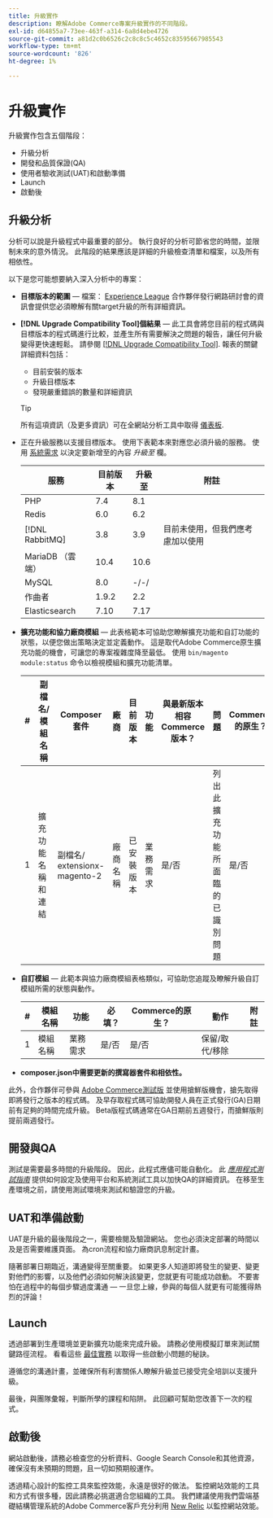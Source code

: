```yaml
---
title: 升級實作
description: 瞭解Adobe Commerce專案升級實作的不同階段。
exl-id: d64855a7-73ee-463f-a314-6a8d4ebe4726
source-git-commit: a81d2c0b6526c2c8c8c5c4652c83595667985543
workflow-type: tm+mt
source-wordcount: '826'
ht-degree: 1%

---
```


# 升級實作

升級實作包含五個階段：

- 升級分析
- 開發和品質保證(QA)
- 使用者驗收測試(UAT)和啟動準備
- Launch
- 啟動後

## 升級分析

分析可以說是升級程式中最重要的部分。 執行良好的分析可節省您的時間，並限制未來的意外情況。 此階段的結果應該是詳細的升級檢查清單和檔案，以及所有相依性。

以下是您可能想要納入深入分析中的專案：

- **目標版本的範圍** — 檔案： [Experience League](../../release/release-notes/overview.md) 合作夥伴發行網路研討會的資訊會提供您必須瞭解有關target升級的所有詳細資訊。

- **[!DNL Upgrade Compatibility Tool]個結果** — 此工具會將您目前的程式碼與目標版本的程式碼進行比較，並產生所有需要解決之問題的報告，讓任何升級變得更快速輕鬆。 請參閱 [[!DNL Upgrade Compatibility Tool]](../upgrade-compatibility-tool/overview.md). 報表的關鍵詳細資料包括：

   - 目前安裝的版本
   - 升級目標版本
   - 發現嚴重錯誤的數量和詳細資訊

  >[!TIP]
  >
  >所有這項資訊（及更多資訊）可在全網站分析工具中取得 [儀表板](../../tools/site-wide-analysis-tool/dashboard.md).

- 正在升級服務以支援目標版本。 使用下表範本來對應您必須升級的服務。 使用 [系統需求](../../installation/system-requirements.md) 以決定要新增至的內容 _升級至_ 欄。


  | 服務 | 目前版本 | 升級至 | 附註 |
  |-----------------|-----------------|------------|----------------------------------------------------------|
  | PHP | 7.4 | 8.1 |                                                          |
  | Redis | 6.0 | 6.2 |                                                          |
  | [!DNL RabbitMQ] | 3.8 | 3.9 | 目前未使用，但我們應考慮加以使用 |
  | MariaDB （雲端） | 10.4 | 10.6 |                                                          |
  | MySQL | 8.0 | -/-/ |                                                          |
  | 作曲者 | 1.9.2 | 2.2 |                                                          |
  | Elasticsearch | 7.10 | 7.17 |                                                          |

- **擴充功能和協力廠商模組** — 此表格範本可協助您瞭解擴充功能和自訂功能的狀態，以便您做出策略決定並定義動作。 這是取代Adobe Commerce原生擴充功能的機會，可讓您的專案複雜度降至最低。 使用 `bin/magento module:status` 命令以檢視模組和擴充功能清單。

  | # | 副檔名/<br>模組名稱 | Composer套件 | 廠商 | 目前版本 | 功能 | 與最新版本相容<br>Commerce版本？ | 問題 | Commerce的原生？ | 動作 | 附註 |
  |---|-----------------------------|------------------------------------|-------------|-------------------|-----------------------|---------------------------------------------|--------------------------------------------------|---------------------|-------------------------|-------|
  | 1 | 擴充功能名稱和連結 | 副檔名/<br>extensionx-magento-2 | 廠商名稱 | 已安裝版本 | 業務需求 | 是/否 | 列出此擴充功能所面臨的已識別問題 | 是/否 | 保留/取代/<br>移除 |       |

- **自訂模組** — 此範本與協力廠商模組表格類似，可協助您追蹤及瞭解升級自訂模組所需的狀態與動作。

  | # | 模組名稱 | 功能 | 必填？ | Commerce的原生？ | 動作 | 附註 |
  |---|--------------|-----------------------|-----------|---------------------|---------------------|-------|
  | 1 | 模組名稱 | 業務需求 | 是/否 | 是/否 | 保留/取代/移除 |       |

- **composer.json中需要更新的撰寫器套件和相依性。**

此外，合作夥伴可參與 [Adobe Commerce測試版](../../release/beta.md) 並使用搶鮮版機會，搶先取得即將發行之版本的程式碼。 及早存取程式碼可協助開發人員在正式發行(GA)日期前有足夠的時間完成升級。 Beta版程式碼通常在GA日期前五週發行，而搶鮮版則提前兩週發行。

## 開發與QA

測試是需要最多時間的升級階段。 因此，此程式應儘可能自動化。 此 _[應用程式測試指南](https://developer.adobe.com/commerce/testing/guide/)_ 提供如何設定及使用平台和系統測試工具以加快QA的詳細資訊。 在移至生產環境之前，請使用測試環境來測試和驗證您的升級。

## UAT和準備啟動

UAT是升級的最後階段之一，需要檢閱及驗證網站。 您也必須決定部署的時間以及是否需要維護頁面。 為cron流程和協力廠商訊息制定計畫。

隨著部署日期臨近，溝通變得至關重要。 如果更多人知道即將發生的變更、變更對他們的影響，以及他們必須如何解決該變更，您就更有可能成功啟動。 不要害怕在過程中的每個步驟過度溝通 — 一旦您上線，參與的每個人就更有可能獲得熱烈的評論！

## Launch

透過部署到生產環境並更新擴充功能來完成升級。 請務必使用模擬訂單來測試關鍵路徑流程。 看看這些 [最佳實務](../prepare/best-practices.md) 以取得一些啟動小問題的秘訣。

遵循您的溝通計畫，並確保所有利害關係人瞭解升級並已接受完全培訓以支援升級。

最後，與團隊彙報，判斷所學的課程和陷阱。 此回顧可幫助您改善下一次的程式。

## 啟動後

網站啟動後，請務必檢查您的分析資料、Google Search Console和其他資源，確保沒有未預期的問題，且一切如預期般運作。

透過精心設計的監控工具來監控效能，永遠是很好的做法。 監控網站效能的工具和方式有很多種，因此請務必挑選適合您組織的工具。 我們建議使用我們雲端基礎結構管理系統的Adobe Commerce客戶充分利用 [New Relic](https://experienceleague.adobe.com/docs/commerce-cloud-service/user-guide/monitor/new-relic/new-relic-service.html) 以監控網站效能。
